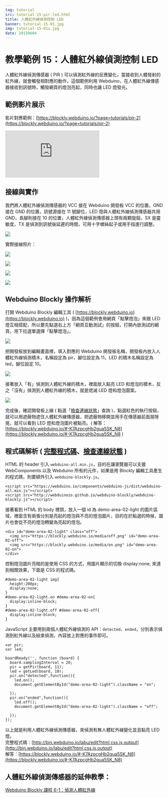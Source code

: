 ```yaml
---
tag: tutorial
src: tutorial-15-pir-led.html
title: 人體紅外線偵測控制 LED
banner: tutorial-15-01.jpg
img: tutorial-15-01s.jpg
date: 20150604
---
```


<!-- @@master  = ../../_layout.html-->

<!-- @@block  =  meta-->

<title>教學範例 15：人體紅外線偵測控制 LED :::: Webduino = Web × Arduino</title>

<meta name="description" content="人體紅外線偵測傳感器 ( PIR ) 可以偵測紅外線的反應變化，當接收到人體發射的紅外線，就會觸發相對應的動作，這個範例利用 Webduino，在人體紅外線傳感器接收到訊號時，觸發網頁的燈泡亮起，同時也讓 LED 燈發光。">

<meta itemprop="description" content="人體紅外線偵測傳感器 ( PIR ) 可以偵測紅外線的反應變化，當接收到人體發射的紅外線，就會觸發相對應的動作，這個範例利用 Webduino，在人體紅外線傳感器接收到訊號時，觸發網頁的燈泡亮起，同時也讓 LED 燈發光。">

<meta property="og:description" content="人體紅外線偵測傳感器 ( PIR ) 可以偵測紅外線的反應變化，當接收到人體發射的紅外線，就會觸發相對應的動作，這個範例利用 Webduino，在人體紅外線傳感器接收到訊號時，觸發網頁的燈泡亮起，同時也讓 LED 燈發光。">

<meta property="og:title" content="教學範例 15：人體紅外線偵測控制 LED" >

<meta property="og:url" content="https://webduino.io/tutorials/tutorial-15-pir-led.html">

<meta property="og:image" content="https://webduino.io/img/tutorials/tutorial-15-01s.jpg">

<meta itemprop="image" content="https://webduino.io/img/tutorials/tutorial-15-01s.jpg">

<include src="../_include-tutorials.html"></include>

<!-- @@close-->

<!-- @@block  =  preAndNext-->

<include src="../_include-tutorials-content.html"></include>

<!-- @@close-->

<!-- @@block  =  tutorials-->

# 教學範例 15：人體紅外線偵測控制 LED

人體紅外線偵測傳感器 ( PIR ) 可以偵測紅外線的反應變化，當接收到人體發射的紅外線，就會觸發相對應的動作，這個範例利用 Webduino，在人體紅外線傳感器接收到訊號時，觸發網頁的燈泡亮起，同時也讓 LED 燈發光。

## 範例影片展示

影片對應範例：[https://blockly.webduino.io/?page=tutorials/pir-2](https://blockly.webduino.io/?page=tutorials/pir-2) 

<iframe class="youtube" src="https://www.youtube.com/embed/3873nza-ywo" frameborder="0" allowfullscreen></iframe>

## 接線與實作

我們將人體紅外線偵測傳感器的 VCC 接在 Webduino 開發板 VCC 的位置，GND 接在 GND 的位置，訊號源接在 11 號腳位，LED 燈與人體紅外線偵測傳感器共用 GND，長腳則接在 10 的位置，人體紅外線偵測傳感器上頭有兩顆旋鈕，SX 是靈敏度，TX 是偵測到訊號後延遲的時間，可用十字螺絲起子或用手指進行調整。

![](../img/tutorials/tutorial-15-02.jpg)

實際接線照片：

![](../img/tutorials/tutorial-15-03.jpg)

![](../img/tutorials/tutorial-15-04.jpg)

![](../img/tutorials/tutorial-15-05.jpg)

![](../img/tutorials/tutorial-15-06.jpg)

## Webduino Blockly 操作解析

打開 Webduino Blockly 編輯工具 ( [https://blockly.webduino.io](https://blockly.webduino.io) )，因為這個範例會用網頁「點擊燈泡」來跟 LED 燈互相搭配，所以要先點選右上方「網頁互動測試」的按鈕，打開內嵌測試的網頁，用下拉選單選擇「點擊燈泡」。

![](../img/tutorials/tutorial-15-07.jpg)

把開發板放到編輯畫面裡，填入對應的 Webduino 開發板名稱，開發板內放入人體紅外線偵測積木，名稱設定為 pir，腳位設定為 11，LED 的積木名稱設定為 led，腳位設定 10。

![](../img/tutorials/tutorial-15-08.jpg)

接著放入「有」偵測到人體紅外線的積木，裡面放入點亮 LED 和燈泡的積木，反之「沒有」偵測到人體紅外線的積木，就是熄滅 LED 燈和燈泡圖案。

![](../img/tutorials/tutorial-15-09.jpg)

完成後，確認開發板上線 ( 點選「[檢查連線狀態](https://webduino.io/device.html)」查詢 )，點選紅色的執行按鈕，就可以用遮蔽物遮住人體紅外線傳感器，把遮蔽物移開並用手在傳感器前面晃呀晃，就可以看到 LED 燈和燈泡圖片被點亮。( 解答：[https://blockly.webduino.io/#-K7AzpcgHb2gua5SK_N8](https://blockly.webduino.io/#-K7AzpcgHb2gua5SK_N8 )

## 程式碼解析 ( [完整程式碼](http://bin.webduino.io/labu/edit?html,css,js,output)、[檢查連線狀態](https://webduino.io/device.html) )

HTML 的 header 引入 `webduino-all.min.js`，目的在讓瀏覽器可以支援 WebComponents 以及 Webduino 所有的元件，如果是用 Blockly 編輯工具產生的程式碼，則要額外引入 `webduino-blockly.js`。

	<script src="https://webduino.io/components/webduino-js/dist/webduino-all.min.js"></script>
	<script src="http://webduinoio.github.io/webduino-blockly/webduino-blockly.js"></script>

接著看到 HTML 的 body 裡頭，放入一個 id 為 demo-area-02-light 的圖片區域，裡面含有兩張分別是亮起的燈泡與不亮的燈泡圖片，目的在於點選的時候，圖片也會從不亮的燈泡轉變為亮起的燈泡。

	<div id="demo-area-02-light" class="off">
	  <img src="https://blockly.webduino.io/media/off.png" id="demo-area-02-off">
	  <img src="https://blockly.webduino.io/media/on.png" id="demo-area-02-on">
	</div>

控制燈泡圖片亮暗的是使用 CSS 的方式，用圖片顯示的切換 display:none; 來達到相關效果，下面是 CSS 的程式碼。

	#demo-area-02-light img{
	  height:200px;
	  display:none;
	}
	#demo-area-02-light.on #demo-area-02-on{
	  display:inline-block;
	}
	#demo-area-02-light.off #demo-area-02-off{
	  display:inline-block;
	}

JavaScript 主要用到兩個人體紅外線偵測的 API：`detected`、`ended`，分別表示偵測到紅外線以及結束偵測，內容放上對應的事件即可。

	var pir;
	var led;

	boardReady('', function (board) {
	  board.samplingInterval = 20;
	  pir = getPir(board, 11);
	  led = getLed(board, 10);
	  pir.on("detected",function(){
	    led.on();
	    document.getElementById("demo-area-02-light").className = "on";

	  });
	  pir.on("ended",function(){
	    led.off();
	    document.getElementById("demo-area-02-light").className = "off";

	  });
	});

以上就是利用人體紅外線偵測傳感器，來偵測有無人體紅外線變化並且點亮 LED 燈。   
完整程式碼：[http://bin.webduino.io/labu/edit?html,css,js,output](http://bin.webduino.io/labu/edit?html,css,js,output)  
解答：[https://blockly.webduino.io/#-K7AzpcgHb2gua5SK_N8](https://blockly.webduino.io/#-K7AzpcgHb2gua5SK_N8)

## 人體紅外線偵測傳感器的延伸教學：

[Webduino Blockly 課程 6-1：偵測人體紅外線](https://blockly.webduino.io/?lang=zh-hant&page=tutorials/pir-1#-JvxRwAXj4ccyigeuI8o)  


<!-- @@close-->